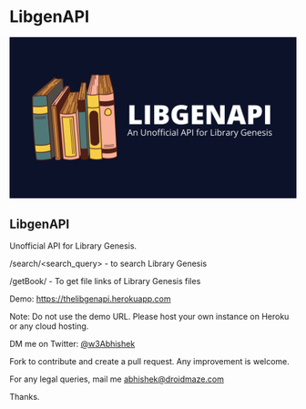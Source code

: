 # LibgenAPI
![](https://raw.githubusercontent.com/w3Abhishek/LibgenAPI/main/LIBGENAPI.png)

## LibgenAPI

Unofficial API for Library Genesis.

/search/<search_query> - to search Library Genesis

/getBook/<MD5> - To get file links of Library Genesis files

Demo: https://thelibgenapi.herokuapp.com

Note: Do not use the demo URL. Please host your own instance on Heroku or any cloud hosting.

DM me on Twitter: [@w3Abhishek](https://twitter.com/w3Abhishek)

Fork to contribute and create a pull request. Any improvement is welcome.

For any legal queries, mail me abhishek@droidmaze.com

Thanks.
